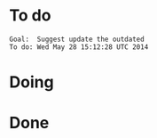 # To do

    Goal:  Suggest update the outdated
    To do: Wed May 28 15:12:28 UTC 2014

# Doing

# Done
